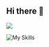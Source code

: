 ## Hi there 👋
![](https://komarev.com/ghpvc/?username=fumikun)

![My Skills](https://skillicons.dev/icons?i=ts,js,go,react,figma,vite,vitest,cloudflare,googlecloud,firebase,flutter)

